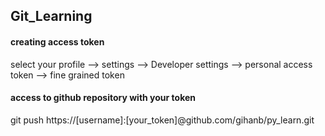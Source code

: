 ## Git_Learning

#### creating access token

select your profile --> settings --> Developer settings --> personal access token --> fine grained token

#### access to github repository with your token

git push https://[username]:[your_token]@github.com/gihanb/py_learn.git


